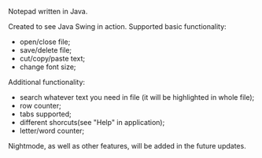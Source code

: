 Notepad written in Java.

Created to see Java Swing in action.
Supported basic functionality:
- open/close file;
- save/delete file;
- cut/copy/paste text;
- change font size;

Additional functionality:
- search whatever text you need in file (it will be highlighted in whole file);
- row counter;
- tabs supported;
- different shorcuts(see "Help" in application);
- letter/word counter;

Nightmode, as well as other features, will be added in the future updates.
